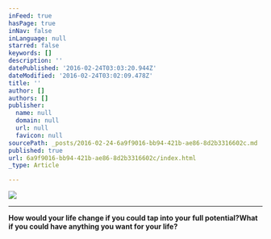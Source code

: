 ```yaml
---
inFeed: true
hasPage: true
inNav: false
inLanguage: null
starred: false
keywords: []
description: ''
datePublished: '2016-02-24T03:03:20.944Z'
dateModified: '2016-02-24T03:02:09.478Z'
title: ''
author: []
authors: []
publisher:
  name: null
  domain: null
  url: null
  favicon: null
sourcePath: _posts/2016-02-24-6a9f9016-bb94-421b-ae86-8d2b3316602c.md
published: true
url: 6a9f9016-bb94-421b-ae86-8d2b3316602c/index.html
_type: Article

---
```

![](https://s3-us-west-2.amazonaws.com/the-grid-img/p/4685abee64f77fef171dc770d8db34dbcfd7b0c1.jpg)

****

**How would your life change if you could tap into your full potential?What if you could have anything you want for your life?**